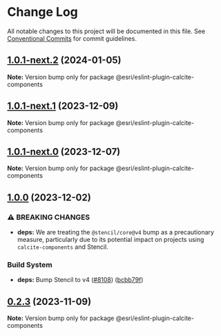 # Change Log

All notable changes to this project will be documented in this file.
See [Conventional Commits](https://conventionalcommits.org) for commit guidelines.

## [1.0.1-next.2](https://github.com/Esri/calcite-design-system/compare/@esri/eslint-plugin-calcite-components@1.0.1-next.1...@esri/eslint-plugin-calcite-components@1.0.1-next.2) (2024-01-05)

**Note:** Version bump only for package @esri/eslint-plugin-calcite-components

## [1.0.1-next.1](https://github.com/Esri/calcite-design-system/compare/@esri/eslint-plugin-calcite-components@1.0.1-next.0...@esri/eslint-plugin-calcite-components@1.0.1-next.1) (2023-12-09)

**Note:** Version bump only for package @esri/eslint-plugin-calcite-components

## [1.0.1-next.0](https://github.com/Esri/calcite-design-system/compare/@esri/eslint-plugin-calcite-components@1.0.0...@esri/eslint-plugin-calcite-components@1.0.1-next.0) (2023-12-07)

**Note:** Version bump only for package @esri/eslint-plugin-calcite-components

## [1.0.0](https://github.com/Esri/calcite-design-system/compare/@esri/eslint-plugin-calcite-components@0.2.3...@esri/eslint-plugin-calcite-components@1.0.0) (2023-12-02)

### ⚠ BREAKING CHANGES

- **deps:** We are treating the `@stencil/core@v4` bump as a precautionary measure, particularly due to its potential impact on projects using `calcite-components` and Stencil.

### Build System

- **deps:** Bump Stencil to v4 ([#8108](https://github.com/Esri/calcite-design-system/issues/8108)) ([bcbb79f](https://github.com/Esri/calcite-design-system/commit/bcbb79f8c925d505bb4ee5e6a54861c5f6bb88b9))

## [0.2.3](https://github.com/Esri/calcite-design-system/compare/@esri/eslint-plugin-calcite-components@0.2.2...@esri/eslint-plugin-calcite-components@0.2.3) (2023-11-09)

**Note:** Version bump only for package @esri/eslint-plugin-calcite-components
